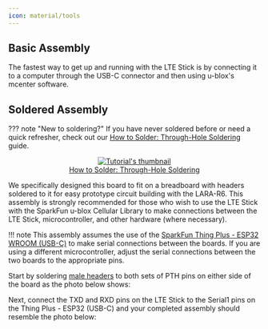 ```yaml
---
icon: material/tools
---
```


## Basic Assembly

The fastest way to get up and running with the LTE Stick is by connecting it to a computer through the USB-C connector and then using u-blox's mcenter software. 

## Soldered Assembly

??? note "New to soldering?"
	If you have never soldered before or need a quick refresher, check out our [How to Solder: Through-Hole Soldering](https://learn.sparkfun.com/tutorials/how-to-solder-through-hole-soldering) guide.
	<p align="center">
		<a href="https://learn.sparkfun.com/tutorials/5">
		<img src="https://cdn.sparkfun.com/c/264-148/assets/e/3/9/9/4/51d9fbe1ce395f7a2a000000.jpg" alt="Tutorial's thumbnail"><br>
        How to Solder: Through-Hole Soldering</a>
	</p>

We specifically designed this board to fit on a breadboard with headers soldered to it for easy prototype circuit building with the LARA-R6. This assembly is strongly recommended for those who wish to use the LTE Stick with the SparkFun u-blox Cellular Library to make connections between the LTE Stick, microcontroller, and other hardware (where necessary).

!!! note
    This assembly assumes the use of the [SparkFun Thing Plus - ESP32 WROOM (USB-C)](https://www.sparkfun.com/products/20168) to make serial connections between the boards. If you are using a different microcontroller, adjust the serial connections between the two boards to the appropriate pins.

Start by soldering [male headers]() to both sets of PTH pins on either side of the board as the photo below shows:

Next, connect the TXD and RXD pins on the LTE Stick to the Serial1 pins on the Thing Plus - ESP32 (USB-C) and your completed assembly should resemble the photo below:



